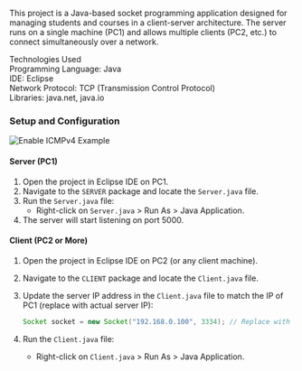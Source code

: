 <p>This project is a Java-based socket programming application designed for managing students and courses in a client-server architecture. The server runs on a single machine (PC1) and allows multiple clients (PC2, etc.) to connect simultaneously over a network.</p>
Technologies Used <br>
Programming Language: Java <br>
IDE: Eclipse <br>
Network Protocol: TCP (Transmission Control Protocol) <br>
Libraries: java.net, java.io <br>

### Setup and Configuration
![Enable ICMPv4 Example](https://github.com/0mehedihasan/Local-Student-Management-System/blob/main/icmpv4.png)
#### Server (PC1)
1. Open the project in Eclipse IDE on PC1.
2. Navigate to the `SERVER` package and locate the `Server.java` file.
3. Run the `Server.java` file:
   * Right-click on `Server.java` > Run As > Java Application.
4. The server will start listening on port 5000.

#### Client (PC2 or More)
1. Open the project in Eclipse IDE on PC2 (or any client machine).
2. Navigate to the `CLIENT` package and locate the `Client.java` file.
3. Update the server IP address in the `Client.java` file to match the IP of PC1 (replace with actual server IP):

   ```java
   Socket socket = new Socket("192.168.0.100", 3334); // Replace with actual server IP
   ```
4. Run the `Client.java` file:
   * Right-click on `Client.java` > Run As > Java Application.
